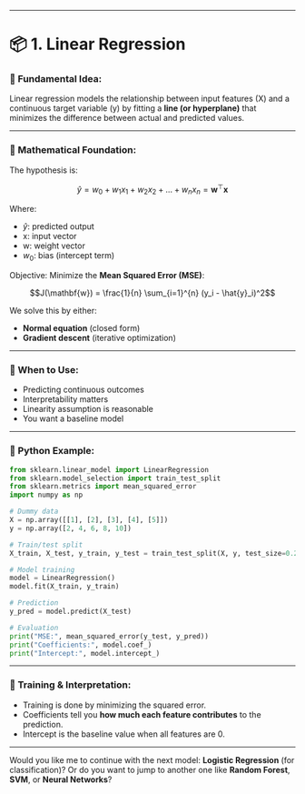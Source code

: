   

---

# 📦 **1. Linear Regression**

### 🧠 Fundamental Idea:

Linear regression models the relationship between input features (X) and a continuous target variable (y) by fitting a **line (or hyperplane)** that minimizes the difference between actual and predicted values.

---

### 🧮 Mathematical Foundation:

The hypothesis is:

$$\hat{y} = w_0 + w_1x_1 + w_2x_2 + \dots + w_nx_n = \mathbf{w}^\top \mathbf{x}$$

Where:

- $\hat{y}$: predicted output
- x: input vector
- w: weight vector
- $w_0$: bias (intercept term)

Objective: Minimize the **Mean Squared Error (MSE)**:

$$J(\mathbf{w}) = \frac{1}{n} \sum_{i=1}^{n} (y_i - \hat{y}_i)^2$$

We solve this by either:

- **Normal equation** (closed form)
- **Gradient descent** (iterative optimization)

---

### 📌 When to Use:

- Predicting continuous outcomes
- Interpretability matters
- Linearity assumption is reasonable
- You want a baseline model

---

### 🐍 Python Example:

```Python
from sklearn.linear_model import LinearRegression
from sklearn.model_selection import train_test_split
from sklearn.metrics import mean_squared_error
import numpy as np

# Dummy data
X = np.array([[1], [2], [3], [4], [5]])
y = np.array([2, 4, 6, 8, 10])

# Train/test split
X_train, X_test, y_train, y_test = train_test_split(X, y, test_size=0.2)

# Model training
model = LinearRegression()
model.fit(X_train, y_train)

# Prediction
y_pred = model.predict(X_test)

# Evaluation
print("MSE:", mean_squared_error(y_test, y_pred))
print("Coefficients:", model.coef_)
print("Intercept:", model.intercept_)
```

---

### 🔧 Training & Interpretation:

- Training is done by minimizing the squared error.
- Coefficients tell you **how much each feature contributes** to the prediction.
- Intercept is the baseline value when all features are 0.

---

Would you like me to continue with the next model: **Logistic Regression** (for classification)? Or do you want to jump to another one like **Random Forest**, **SVM**, or **Neural Networks**?